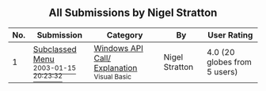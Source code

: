 ﻿<div align="center">

## All Submissions by Nigel Stratton

</div>

No.  | Submission | Category | By   | User Rating
---- | ---------- | -------- | ---- | -----------
1 | [Subclassed Menu<br /><sup>2003-01-15 20:23:32</sup>](https://github.com/Planet-Source-Code/nigel-stratton-subclassed-menu__1-42461) | [Windows API Call/ Explanation<br /><sup>Visual Basic</sup>](../ByCategory/windows-api-call-explanation__1-39.md) | Nigel Stratton | 4.0 (20 globes from 5 users)

